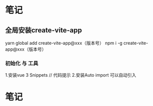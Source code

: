 # 笔记
## 全局安装create-vite-app
yarn global add create-vite-app@xxx（版本号）
npm i -g create-vite-app@xxx（版本号）

### 初始化 与 工具
1.安装vue 3 Snippets // 代码提示
2.安装Auto import 可以自动引入

# 笔记